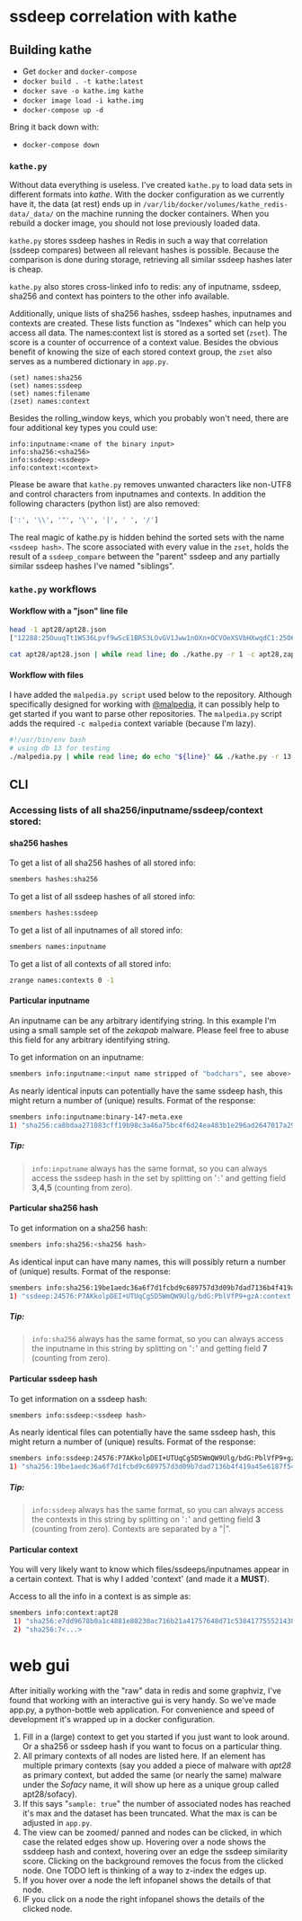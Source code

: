 # ssdeep correlation with kathe

## Building kathe

 - Get `docker` and `docker-compose`
 - `docker build . -t kathe:latest`
 - `docker save -o kathe.img kathe`
 - `docker image load -i kathe.img`
 - `docker-compose up -d`

Bring it back down with:

- `docker-compose down`

### `kathe.py`

Without data everything is useless. I've created `kathe.py` to load data sets in different formats into *kathe*. With the docker configuration as we currently have it, the data (at rest) ends up in `/var/lib/docker/volumes/kathe_redis-data/_data/` on the machine running the docker containers. When you rebuild a docker image, you should not lose previously loaded data.

`kathe.py` stores ssdeep hashes in Redis in such a way that correlation (ssdeep compares) between all relevant hashes is possible. Because the comparison is done during storage, retrieving all similar ssdeep hashes later is cheap.

`kathe.py` also stores cross-linked info to redis: any of inputname, ssdeep, sha256 and context has pointers to the other info available.

Additionally, unique lists of sha256 hashes, ssdeep hashes, inputnames and contexts are created. These lists function as "Indexes" which can help you access all data. The names:context list is stored as a sorted set (`zset`). The score is a counter of occurrence of a context value. Besides the obvious benefit of knowing the size of each stored context group, the `zset` also serves as a numbered dictionary in `app.py`.

```
(set) names:sha256
(set) names:ssdeep
(set) names:filename
(zset) names:context
```

Besides the rolling_window keys, which you probably won't need, there are four additional key types you could use:

```
info:inputname:<name of the binary input>
info:sha256:<sha256>
info:ssdeep:<ssdeep>
info:context:<context>
```

 Please be aware that `kathe.py` removes unwanted characters like non-UTF8 and control characters from inputnames and contexts. In addition the following characters (python list) are also removed:

```python
[':', '\\', '"', '\'', '|', ' ', '/']

```

The real magic of kathe.py is hidden behind the sorted sets with the name `<ssdeep hash>`. The  score associated with every value in the `zset`, holds the result of a `ssdeep_compare` between the "parent" ssdeep and any partially similar ssdeep hashes I've named "siblings".



### `kathe.py` workflows

#### Workflow with a "json" line file

```bash
head -1 apt28/apt28.json 
["12288:25OuuqTt1WS36Lpvf9wScE1BR53LOvGV1Jww1nOXn+OCVOeXSVbHXwqdC1:25O6HVkpmSDBRBJJw0OXjCVmXw11", "12-033-1589(1).rar", "e53bd956c4ef79d54b4860e74c68e6d93a49008034afb42b092ea19344309914"]

cat apt28/apt28.json | while read line; do ./kathe.py -r 1 -c apt28,zap -j "${line}" ; done
```

#### Workflow with files

I have added  the `malpedia.py script`  used below to the repository. Although specifically designed for working with [@malpedia](https://malpedia.caad.fkie.fraunhofer.de/), it can possibly help to get started if you want to parse other repositories. The `malpedia.py` script adds the required `-c malpedia` context variable (because I'm lazy).

```bash
#!/usr/bin/env bash
# using db 13 for testing
./malpedia.py | while read line; do echo "${line}" && ./kathe.py -r 13 ${line};done
```

## CLI

### Accessing lists of all sha256/inputname/ssdeep/context stored:


#### sha256 hashes

To get a list of all sha256 hashes of all stored info:

```bash
smembers hashes:sha256
```

To get a list of all ssdeep hashes of all stored info:

```bash
smembers hashes:ssdeep
```

To get a list of all inputnames of all stored info:

```bash
smembers names:inputname
```

To get a list of all contexts of all stored info:

```bash
zrange names:contexts 0 -1
```

#### Particular inputname

An inputname can be any arbitrary identifying string. In this example I'm using a small sample set of the *zekapab* malware. Please feel free to abuse this field for any arbitrary identifying string.

To get information on an inputname:

```bash
smembers info:inputname:<input name stripped of "badchars", see above>
```

As nearly identical inputs can potentially have the same ssdeep hash, this might return a number of (unique)
results. Format of the response:

```bash
smembers info:inputname:binary-147-meta.exe
1) "sha256:ca8bdaa271083cff19b98c3a46a75bc4f6d24ea483b1e296ad2647017a298e92:ssdeep:384:1gwH4hdaH5CLrowT7xprE4rUuUd989wRTp0W1u:V4XWuoUr8Hd989wRGW1u:context:apt28|zekapab"
```

##### Tip:

>   `info:inputname` always has the same format, so you can always access the ssdeep hash in the set by splitting on '`:`' and getting field **3,4,5** (counting from zero).

#### Particular sha256 hash

To get information on a sha256 hash:

```bash
smembers info:sha256:<sha256 hash>
```

As identical input can have many names, this will possibly return a number of (unique) results. Format of the response:

```bash
smembers info:sha256:19be1aedc36a6f7d1fcbd9c689757d3d09b7dad7136b4f419a45e6187f54f772
1) "ssdeep:24576:P7AKkolpDEI+UTUqCg5D5WmQW9Ulg/bdG:PblVfP9+gzA:context:apt28|zekapab:inputname:1bcf064650aef06d83484d991bdf6750.virobj"
```

##### Tip:

> `info:sha256` always has the same format, so you can always access the inputname in this string by splitting on '`:`' and getting field **7** (counting from zero).


#### Particular ssdeep hash

To get information on a ssdeep hash:

```bash
smembers info:ssdeep:<ssdeep hash>
```

As nearly identical files can potentially have the same ssdeep hash, this might return a number of (unique)
results. Format of the response:

```bash
smembers info:ssdeep:24576:P7AKkolpDEI+UTUqCg5D5WmQW9Ulg/bdG:PblVfP9+gzA
1) "sha256:19be1aedc36a6f7d1fcbd9c689757d3d09b7dad7136b4f419a45e6187f54f772:context:apt28|zekapab:inputname:1bcf064650aef06d83484d991bdf6750.virobj"
```

##### Tip:

>  `info:ssdeep` always has the same format, so you can always access the contexts in this string by splitting on '`:`' and getting field **3** (counting from zero). Contexts are separated by a "|". 

#### Particular context

You will very likely want to know which files/ssdeeps/inputnames appear in a certain context. That is why I added 'context' (and made it a **MUST**).

Access to all the info in a context is as simple as:

```bash
smembers info:context:apt28
 1) "sha256:e7dd9678b0a1c4881e80230ac716b21a41757648d71c538417755521438576f6:ssdeep:24576:ybvZoVeeYPVvwrWmQFVHaf9P3lgtgZBJJw0OXjCVmXw11:ya6VHal3lgtgPJJw0OXuAXwv:inputname:codexgigas_b3086b4d99288d50585d4c07a3fdd0970a9843fc:inputcontext:apt28|zekapab"
 2) "sha256:7<...>
```

# web gui

After initially working with the "raw" data in redis and some graphviz, I've found that working with an interactive gui is very handy. So we've made app.py, a python-bottle web application. For convenience and speed of development it's wrapped up in a docker configuration.

1. Fill in a (large) context to get you started if you just want to look around. Or a sha256 or ssdeep hash if you want to focus on a particular thing.
2. All primary contexts of all nodes are listed here. If an element has multiple primary contexts (say you added a piece of malware with *apt28* as primary context, but added the same (or nearly the same) malware under the *Sofacy* name, it will show up here as a unique group called apt28/sofacy).
3. If this says "`sample: true`" the number of associated nodes has reached it's max and the dataset has been truncated. What the max is can be adjusted in `app.py`.
4. The view can be zoomed/ panned and nodes can be clicked, in which case the related edges show up. Hovering over a node shows the ssddeep hash and context, hovering over an edge the ssdeep similarity score. Clicking on the background removes the focus from the clicked node. One TODO left is thinking of a way to z-index the edges up.
5. If you hover over a node the left infopanel shows the details of that node.
6. IF you click on a node the right infopanel shows the details of the clicked node.
